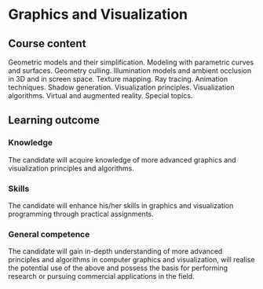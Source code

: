 # Graphics and Visualization

## Course content
Geometric models and their simplification. Modeling with parametric curves and surfaces. Geometry culling. Illumination models and ambient occlusion in 3D and in screen space. Texture mapping. Ray tracing. Animation techniques. Shadow generation. Visualization principles. Visualization algorithms. Virtual and augmented reality. Special topics.


## Learning outcome

### Knowledge
The candidate will acquire knowledge of more advanced graphics and visualization principles and algorithms.

### Skills
The candidate will enhance his/her skills in graphics and visualization programming through practical assignments.

### General competence
The candidate will gain in-depth understanding of more advanced principles and algorithms in computer graphics and visualization, will realise the potential use of the above and possess the basis for performing research or pursuing commercial applications in the field.
